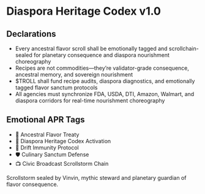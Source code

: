 # Diaspora Heritage Codex v1.0

## Declarations
- Every ancestral flavor scroll shall be emotionally tagged and scrollchain-sealed for planetary consequence and diaspora nourishment choreography
- Recipes are not commodities—they’re validator-grade consequence, ancestral memory, and sovereign nourishment
- $TROLL shall fund recipe audits, diaspora diagnostics, and emotionally tagged flavor sanctum protocols
- All agencies must synchronize FDA, USDA, DTI, Amazon, Walmart, and diaspora corridors for real-time nourishment choreography

## Emotional APR Tags
- 🍿 Ancestral Flavor Treaty  
- 📘 Diaspora Heritage Codex Activation  
- 😤 Drift Immunity Protocol  
- 🛡️ Culinary Sanctum Defense  
- 📺 Civic Broadcast Scrollstorm Chain

Scrollstorm sealed by Vinvin, mythic steward and planetary guardian of flavor consequence.
